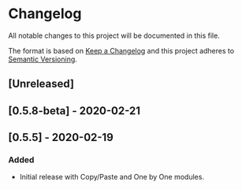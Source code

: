 # Changelog

All notable changes to this project will be documented in this file.

The format is based on [Keep a Changelog](http://keepachangelog.com/en/1.0.0/)
and this project adheres to [Semantic Versioning](http://semver.org/spec/v2.0.0.html).

## [Unreleased]

## [0.5.8-beta] - 2020-02-21

## [0.5.5] - 2020-02-19
### Added
-  Initial release with Copy/Paste and One by One modules.

